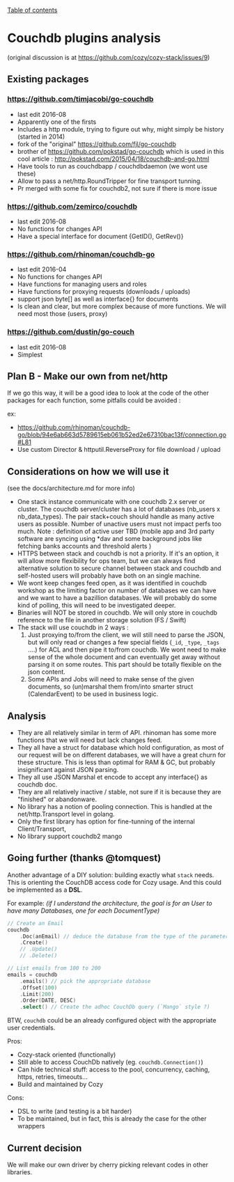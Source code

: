 [Table of contents](./README.md#table-of-contents)

# Couchdb plugins analysis

(original discussion is at https://github.com/cozy/cozy-stack/issues/9)

## Existing packages

### https://github.com/timjacobi/go-couchdb

- last edit 2016-08
- Apparently one of the firsts
- Includes a http module, trying to figure out why, might simply be history (started in 2014)
- fork of the "original" https://github.com/fjl/go-couchdb
- brother of https://github.com/pokstad/go-couchdb which is used in this cool article : http://pokstad.com/2015/04/18/couchdb-and-go.html
- Have tools to run as couchdbapp / couchdbdaemon (we wont use these)
- Allow to pass a net/http.RoundTripper for fine transport tunning.
- Pr merged with some fix for couchdb2, not sure if there is more issue

### https://github.com/zemirco/couchdb

- last edit 2016-08
- No functions for changes API
- Have a special interface for document {GetID(), GetRev()}

### https://github.com/rhinoman/couchdb-go

- last edit 2016-04
- No functions for changes API
- Have functions for managing users and roles
- Have functions for proxying requests (downloads / uploads)
- support json byte[] as well as interface{} for documents
- Is clean and clear, but more complex because of more functions.  We will need most those (users, proxy)

### https://github.com/dustin/go-couch

- last edit 2016-08
- Simplest

## Plan B - Make our own from net/http

If we go this way, it will be a good idea to look at the code of the other packages for each function, some pitfalls could be avoided :

ex:

- https://github.com/rhinoman/couchdb-go/blob/94e6ab663d5789615eb061b52ed2e67310bac13f/connection.go#L81
- Use custom Director & httputil.ReverseProxy for file download / upload

## Considerations on how we will use it

(see the docs/architecture.md for more info)

- One stack instance communicate with one couchdb 2.x server or cluster. The couchdb server/cluster has a lot of databases (nb_users x nb_data_types). The pair stack+couch should handle as many active users as possible. Number of unactive users must not impact perfs too much.
  Note : definition of active user TBD (mobile app and 3rd party software are syncing using \*dav and some background jobs like fetching banks accounts and threshold alerts )
- HTTPS between stack and couchdb is not a priority. If it's an option, it will allow more flexibility for ops team, but we can always find alternative solution to secure channel between stack and couchdb and self-hosted users will probably have both on an single machine.
- We wont keep changes feed open, as it was identified in couchdb workshop as the limiting factor on number of databases we can have and we want to have a bazillion databases. We will probably do some kind of polling, this will need to be investigated deeper.
- Binaries will NOT be stored in couchdb. We will only store in couchdb reference to the file in another storage solution (FS / Swift)  
- The stack will use couchdb in 2 ways :
     1. Just proxying to/from the client, we will still need to parse the JSON, but will only read or changes a few special fields (`_id`, `_type`, `_tags` ....) for ACL and then pipe it to/from couchdb. We wont need to make sense of the whole document and can eventually get away without parsing it on some routes. This part should be totally flexible on the json content.
     2. Some APIs and Jobs will need to make sense of the given documents, so (un)marshal them from/into smarter struct (CalendarEvent) to be used in business logic.

## Analysis

- They are all relatively similar in term of API. rhinoman has some more functions that we will need but lack changes feed.
- They all have a struct for database which hold configuration, as most of our request will be on different databases, we will have a great churn for these structure. This is less than optimal for RAM & GC, but probably insignificant against JSON parsing.
- They all use JSON Marshal et encode to accept any interface{} as couchdb doc.
- They are all relatively inactive / stable, not sure if it is because they are "finished" or abandonware.
- No library has a notion of pooling connection. This is handled at the net/http.Transport level in golang.
- Only the first library has option for fine-tunning of the internal Client/Transport,
- No library support couchdb2 mango

## Going further (thanks @tomquest)

Another advantage of a DIY solution: building exactly what `stack` needs.
This is orienting the CouchDB access code for Cozy usage.
And this could be implemented as a **DSL**.  

For example:
_(if I understand the architecture, the goal is for an User to have many Databases, one for each DocumentType)_

```go
// Create an Email
couchdb
    .Doc(anEmail) // deduce the database from the type of the parameters
    .Create()
    // .Update()
    // .Delete()
```

```go
// List emails from 100 to 200
emails = couchdb
    .emails() // pick the appropriate database
    .Offset(100)
    .Limit(200)
    .Order(DATE, DESC)
    .select() // Create the adhoc CouchDb query (`Mango` style ?)
```

BTW, `couchdb` could be an already configured object with the appropriate user credentials.


Pros:

* Cozy-stack oriented (functionally)
* Still able to access CouchDb natively (eg. `couchdb.Connection()`)
* Can hide technical stuff: access to the pool, concurrency, caching, https, retries, timeouts...
* Build and maintained by Cozy

Cons:

* DSL to write (and testing is a bit harder)
* To be maintained, but in fact, this is already the case for the other wrappers


## Current decision

We will make our own driver by cherry picking relevant codes in other libraries.

